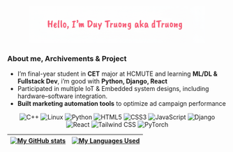 <p align="center">
  <picture>
    <!-- Dark Theme -->
    <source srcset="hello_github_black.png" media="(prefers-color-scheme: dark)">
    <!-- Light Theme -->
    <img src="hello_github_white.png" alt="Profile Banner" width="80%">
  </picture>
</p>

### About me, Archivements & Project
- I’m final-year student in **CET** major at HCMUTE and learning **ML/DL & Fullstack Dev**, i’m good with **Python, Django, React**
- Participated in multiple IoT & Embedded system designs, including hardware–software integration.
- **Built marketing automation tools** to optimize ad campaign performance

<p align="center">
  <img src="https://img.shields.io/badge/C++-00599C?style=for-the-badge&logo=cplusplus&logoColor=white" alt="C++" />
  <img src="https://img.shields.io/badge/Linux-FCC624?style=for-the-badge&logo=linux&logoColor=black" alt="Linux" />
  <img src="https://img.shields.io/badge/Python-3776AB?style=for-the-badge&logo=python&logoColor=white" alt="Python" />
  <img src="https://img.shields.io/badge/HTML5-E34F26?style=for-the-badge&logo=html5&logoColor=white" alt="HTML5" />
  <img src="https://img.shields.io/badge/CSS3-1572B6?style=for-the-badge&logo=css3&logoColor=white" alt="CSS3" />
  <img src="https://img.shields.io/badge/JavaScript-F7DF1E?style=for-the-badge&logo=javascript&logoColor=black" alt="JavaScript" />
  <img src="https://img.shields.io/badge/Django-092E20?style=for-the-badge&logo=django&logoColor=white" alt="Django" />
  <img src="https://img.shields.io/badge/React-61DAFB?style=for-the-badge&logo=react&logoColor=white" alt="React" />
  <img src="https://img.shields.io/badge/Tailwind_CSS-38B2AC?style=for-the-badge&logo=tailwindcss&logoColor=white" alt="Tailwind CSS" />
  <img src="https://img.shields.io/badge/PyTorch-EE4C2C?style=for-the-badge&logo=pytorch&logoColor=white" alt="PyTorch" />
</p>
<table>
  <thead>
    <tr>
      <th>
        <a href="https://github.com/dtruowfng3">
          <img align="center" src="https://github-readme-stats.vercel.app/api?username=dtruowfng3&show_icons=true&theme=buefy" 
               alt="My GitHub stats" style="max-width: 100%;">
        </a>
      </th>
      <th>
        <a href="https://github.com/dtruowfng3">
          <img align="center" src="https://github-readme-stats.vercel.app/api/top-langs/?username=dtruowfng3&theme=buefy&layout=compact" 
               alt="My Languages Used" style="max-width: 100%;">
        </a>
      </th>
    </tr>
  </thead>
</table>

